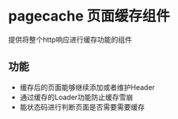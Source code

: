 # pagecache 页面缓存组件

提供将整个http响应进行缓存功能的组件

## 功能
* 缓存后的页面能够继续添加或者维护Header
* 通过缓存的Loader功能防止缓存雪崩
* 能状态码进行判断页面是否需要需要缓存